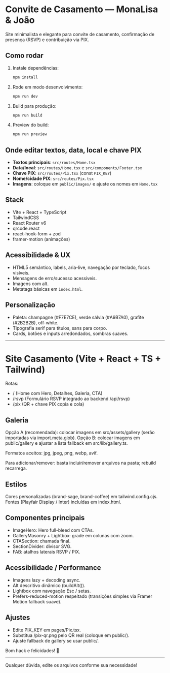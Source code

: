 # Convite de Casamento — MonaLisa & João

Site minimalista e elegante para convite de casamento, confirmação de presença (RSVP) e contribuição via PIX.

## Como rodar

1. Instale dependências:
   ```bash
   npm install
   ```
2. Rode em modo desenvolvimento:
   ```bash
   npm run dev
   ```
3. Build para produção:
   ```bash
   npm run build
   ```
4. Preview do build:
   ```bash
   npm run preview
   ```

## Onde editar textos, data, local e chave PIX

- **Textos principais**: `src/routes/Home.tsx`
- **Data/local**: `src/routes/Home.tsx` e `src/components/Footer.tsx`
- **Chave PIX**: `src/routes/Pix.tsx` (const `PIX_KEY`)
- **Nome/cidade PIX**: `src/routes/Pix.tsx`
- **Imagens**: coloque em `public/images/` e ajuste os nomes em `Home.tsx`

## Stack

- Vite + React + TypeScript
- TailwindCSS
- React Router v6
- qrcode.react
- react-hook-form + zod
- framer-motion (animações)

## Acessibilidade & UX

- HTML5 semântico, labels, aria-live, navegação por teclado, focos visíveis.
- Mensagens de erro/sucesso acessíveis.
- Imagens com alt.
- Metatags básicas em `index.html`.

## Personalização

- Paleta: champagne (#F7E7CE), verde sálvia (#A9B7A0), grafite (#2B2B2B), off-white.
- Tipografia serif para títulos, sans para corpo.
- Cards, botões e inputs arredondados, sombras suaves.

---

# Site Casamento (Vite + React + TS + Tailwind)

Rotas:
- /        (Home com Hero, Detalhes, Galeria, CTA)
- /rsvp    (Formulário RSVP integrado ao backend /api/rsvp)
- /pix     (QR + chave PIX copia e cola)

## Galeria
Opção A (recomendada): colocar imagens em src/assets/gallery (serão importadas via import.meta.glob).
Opção B: colocar imagens em public/gallery e ajustar a lista fallback em src/lib/gallery.ts.

Formatos aceitos: jpg, jpeg, png, webp, avif.

Para adicionar/remover: basta incluir/remover arquivos na pasta; rebuild recarrega.

## Estilos
Cores personalizadas (brand-sage, brand-coffee) em tailwind.config.cjs.
Fontes (Playfair Display / Inter) incluídas em index.html.

## Componentes principais
- ImageHero: Hero full-bleed com CTAs.
- GalleryMasonry + Lightbox: grade em colunas com zoom.
- CTASection: chamada final.
- SectionDivider: divisor SVG.
- FAB: atalhos laterais RSVP / PIX.

## Acessibilidade / Performance
- Imagens lazy + decoding async.
- Alt descritivo dinâmico (buildAlt()).
- Lightbox com navegação Esc / setas.
- Prefers-reduced-motion respeitado (transições simples via Framer Motion fallback suave).

## Ajustes
- Edite PIX_KEY em pages/Pix.tsx.
- Substitua /pix-qr.png pelo QR real (coloque em public/).
- Ajuste fallback de gallery se usar public/.

Bom hack e felicidades! 💒

---

Qualquer dúvida, edite os arquivos conforme sua necessidade!
